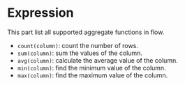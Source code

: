 # Expression

This part list all supported aggregate functions in flow.

- `count(column)`: count the number of rows.
- `sum(column)`: sum the values of the column.
- `avg(column)`: calculate the average value of the column.
- `min(column)`: find the minimum value of the column.
- `max(column)`: find the maximum value of the column.
